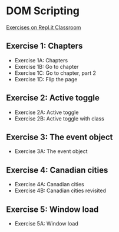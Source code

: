 # DOM Scripting

[Exercises on Repl.it Classroom](https://repl.it/teacher/classrooms/12695)

## Exercise 1: Chapters

* Exercise 1A: Chapters
* Exercise 1B: Go to chapter
* Exercise 1C: Go to chapter, part 2
* Exercise 1D: Flip the page

## Exercise 2: Active toggle

* Exercise 2A: Active toggle
* Exercise 2B: Active toggle with class

## Exercise 3: The event object

* Exercise 3A: The event object

## Exercise 4: Canadian cities

* Exercise 4A: Canadian cities
* Exercise 4B: Canadian cities revisited

## Exercise 5: Window load

* Exercise 5A: Window load
